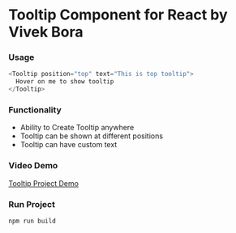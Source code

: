 # Tooltip Component for React by Vivek Bora

### Usage

```js
<Tooltip position="top" text="This is top tooltip">
  Hover on me to show tooltip
</Tooltip>
```

### Functionality

- Ability to Create Tooltip anywhere
- Tooltip can be shown at different positions
- Tooltip can have custom text

### Video Demo

[Tooltip Project Demo](https://youtu.be/-Dym4ghB854)

### Run Project

`npm run build`
